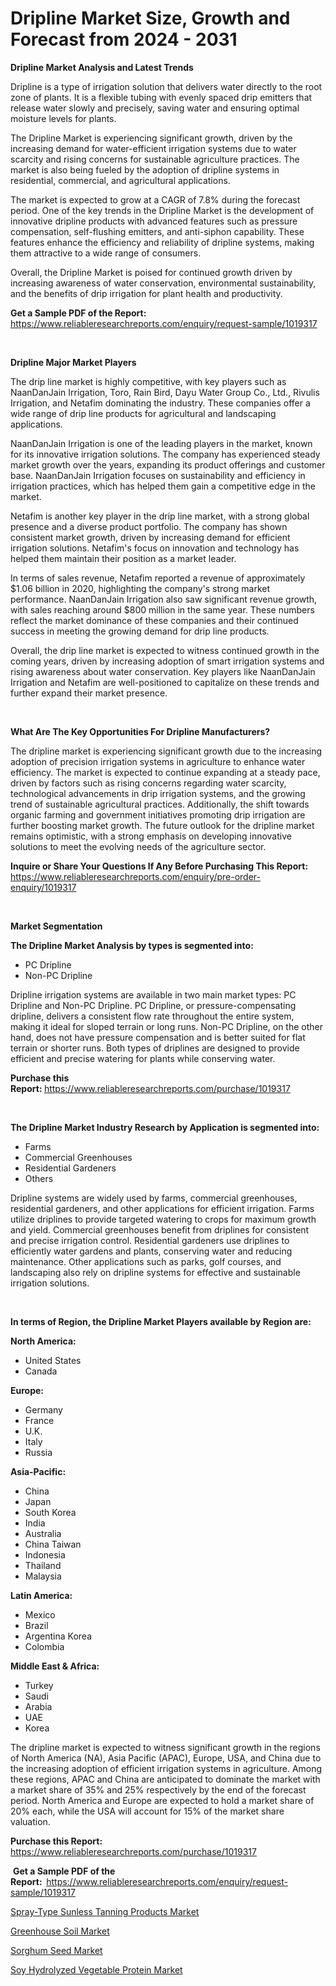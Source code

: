<p><h1>Dripline Market Size, Growth and Forecast from 2024 - 2031</h1></p><p><strong>Dripline Market Analysis and Latest Trends</strong></p>
<p><p>Dripline is a type of irrigation solution that delivers water directly to the root zone of plants. It is a flexible tubing with evenly spaced drip emitters that release water slowly and precisely, saving water and ensuring optimal moisture levels for plants.</p><p>The Dripline Market is experiencing significant growth, driven by the increasing demand for water-efficient irrigation systems due to water scarcity and rising concerns for sustainable agriculture practices. The market is also being fueled by the adoption of dripline systems in residential, commercial, and agricultural applications.</p><p>The market is expected to grow at a CAGR of 7.8% during the forecast period. One of the key trends in the Dripline Market is the development of innovative dripline products with advanced features such as pressure compensation, self-flushing emitters, and anti-siphon capability. These features enhance the efficiency and reliability of dripline systems, making them attractive to a wide range of consumers.</p><p>Overall, the Dripline Market is poised for continued growth driven by increasing awareness of water conservation, environmental sustainability, and the benefits of drip irrigation for plant health and productivity.</p></p>
<p><strong>Get a Sample PDF of the Report:&nbsp;</strong> <a href="https://www.reliableresearchreports.com/enquiry/request-sample/1019317">https://www.reliableresearchreports.com/enquiry/request-sample/1019317</a></p>
<p>&nbsp;</p>
<p><strong>Dripline Major Market Players</strong></p>
<p><p>The drip line market is highly competitive, with key players such as NaanDanJain Irrigation, Toro, Rain Bird, Dayu Water Group Co., Ltd., Rivulis Irrigation, and Netafim dominating the industry. These companies offer a wide range of drip line products for agricultural and landscaping applications.</p><p>NaanDanJain Irrigation is one of the leading players in the market, known for its innovative irrigation solutions. The company has experienced steady market growth over the years, expanding its product offerings and customer base. NaanDanJain Irrigation focuses on sustainability and efficiency in irrigation practices, which has helped them gain a competitive edge in the market.</p><p>Netafim is another key player in the drip line market, with a strong global presence and a diverse product portfolio. The company has shown consistent market growth, driven by increasing demand for efficient irrigation solutions. Netafim's focus on innovation and technology has helped them maintain their position as a market leader.</p><p>In terms of sales revenue, Netafim reported a revenue of approximately $1.06 billion in 2020, highlighting the company's strong market performance. NaanDanJain Irrigation also saw significant revenue growth, with sales reaching around $800 million in the same year. These numbers reflect the market dominance of these companies and their continued success in meeting the growing demand for drip line products.</p><p>Overall, the drip line market is expected to witness continued growth in the coming years, driven by increasing adoption of smart irrigation systems and rising awareness about water conservation. Key players like NaanDanJain Irrigation and Netafim are well-positioned to capitalize on these trends and further expand their market presence.</p></p>
<p>&nbsp;</p>
<p><strong>What Are The Key Opportunities For Dripline Manufacturers?</strong></p>
<p><p>The dripline market is experiencing significant growth due to the increasing adoption of precision irrigation systems in agriculture to enhance water efficiency. The market is expected to continue expanding at a steady pace, driven by factors such as rising concerns regarding water scarcity, technological advancements in drip irrigation systems, and the growing trend of sustainable agricultural practices. Additionally, the shift towards organic farming and government initiatives promoting drip irrigation are further boosting market growth. The future outlook for the dripline market remains optimistic, with a strong emphasis on developing innovative solutions to meet the evolving needs of the agriculture sector.</p></p>
<p><strong>Inquire or Share Your Questions If Any Before Purchasing This Report:</strong> <a href="https://www.reliableresearchreports.com/enquiry/pre-order-enquiry/1019317">https://www.reliableresearchreports.com/enquiry/pre-order-enquiry/1019317</a></p>
<p>&nbsp;</p>
<p><strong>Market Segmentation</strong></p>
<p><strong>The Dripline Market Analysis by types is segmented into:</strong></p>
<p><ul><li>PC Dripline</li><li>Non-PC Dripline</li></ul></p>
<p><p>Dripline irrigation systems are available in two main market types: PC Dripline and Non-PC Dripline. PC Dripline, or pressure-compensating dripline, delivers a consistent flow rate throughout the entire system, making it ideal for sloped terrain or long runs. Non-PC Dripline, on the other hand, does not have pressure compensation and is better suited for flat terrain or shorter runs. Both types of driplines are designed to provide efficient and precise watering for plants while conserving water.</p></p>
<p><strong>Purchase this Report:&nbsp;</strong><a href="https://www.reliableresearchreports.com/purchase/1019317">https://www.reliableresearchreports.com/purchase/1019317</a></p>
<p>&nbsp;</p>
<p><strong>The Dripline Market Industry Research by Application is segmented into:</strong></p>
<p><ul><li>Farms</li><li>Commercial Greenhouses</li><li>Residential Gardeners</li><li>Others</li></ul></p>
<p><p>Dripline systems are widely used by farms, commercial greenhouses, residential gardeners, and other applications for efficient irrigation. Farms utilize driplines to provide targeted watering to crops for maximum growth and yield. Commercial greenhouses benefit from driplines for consistent and precise irrigation control. Residential gardeners use driplines to efficiently water gardens and plants, conserving water and reducing maintenance. Other applications such as parks, golf courses, and landscaping also rely on dripline systems for effective and sustainable irrigation solutions.</p></p>
<p>&nbsp;</p>
<p><strong>In terms of Region, the Dripline Market Players available by Region are:</strong></p>
<p>
    <p> <strong> North America: </strong>
        <ul>
            <li>United States</li>
            <li>Canada</li>
        </ul>
        </p> 
    <p> <strong> Europe: </strong>
        <ul>
            <li>Germany</li>
            <li>France</li>
            <li>U.K.</li>
            <li>Italy</li>
            <li>Russia</li>
        </ul>
        </p> 
    <p> <strong> Asia-Pacific: </strong>
        <ul>
            <li>China</li>
            <li>Japan</li>
            <li>South Korea</li>
            <li>India</li>
            <li>Australia</li>
            <li>China Taiwan</li>
            <li>Indonesia</li>
            <li>Thailand</li>
            <li>Malaysia</li>
        </ul>
        </p> 
    <p> <strong> Latin America: </strong>
        <ul>
            <li>Mexico</li>
            <li>Brazil</li>
            <li>Argentina Korea</li>
            <li>Colombia</li>
        </ul>
        </p> 
    <p> <strong> Middle East & Africa: </strong>
        <ul>
            <li>Turkey</li>
            <li>Saudi</li>
            <li>Arabia</li>
            <li>UAE</li>
            <li>Korea</li>
        </ul>
    </p>
    </p>
<p><p>The dripline market is expected to witness significant growth in the regions of North America (NA), Asia Pacific (APAC), Europe, USA, and China due to the increasing adoption of efficient irrigation systems in agriculture. Among these regions, APAC and China are anticipated to dominate the market with a market share of 35% and 25% respectively by the end of the forecast period. North America and Europe are expected to hold a market share of 20% each, while the USA will account for 15% of the market share valuation.</p></p>
<p><strong>Purchase this Report: </strong><a href="https://www.reliableresearchreports.com/purchase/1019317">https://www.reliableresearchreports.com/purchase/1019317</a></p>
<p>&nbsp;<strong>Get a Sample PDF of the Report:&nbsp;&nbsp;</strong><a href="https://www.reliableresearchreports.com/enquiry/request-sample/1019317">https://www.reliableresearchreports.com/enquiry/request-sample/1019317</a></p>
<p><strong></strong></p>
<p><p><a href="https://issuu.com/reportprime-2/docs/spray-type-sunless-tanning-products-market-size-20">Spray-Type Sunless Tanning Products Market</a></p><p><a href="https://github.com/jerrycopelandthomaswsqd8q/Market-Research-Report-List-1/blob/main/greenhouse-soil-market.md">Greenhouse Soil Market</a></p><p><a href="https://github.com/brenzgnarento/Market-Research-Report-List-1/blob/main/sorghum-seed-market.md">Sorghum Seed Market</a></p><p><a href="https://issuu.com/reportprime-2/docs/soy-hydrolyzed-vegetable-protein-market-size-2030.">Soy Hydrolyzed Vegetable Protein Market</a></p></p>